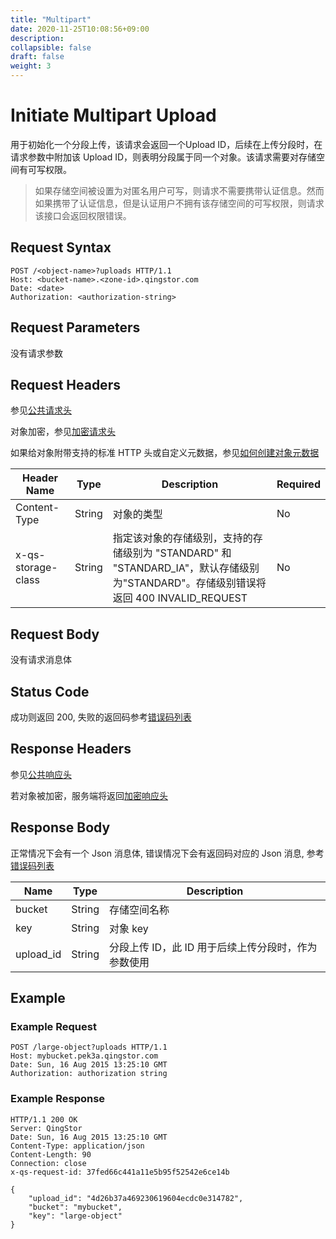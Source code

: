 ```yaml
---
title: "Multipart"
date: 2020-11-25T10:08:56+09:00
description:
collapsible: false
draft: false
weight: 3
---
```


# Initiate Multipart Upload

用于初始化一个分段上传，该请求会返回一个Upload ID，后续在上传分段时，在请求参数中附加该 Upload ID，则表明分段属于同一个对象。该请求需要对存储空间有可写权限。

> 如果存储空间被设置为对匿名用户可写，则请求不需要携带认证信息。然而如果携带了认证信息，但是认证用户不拥有该存储空间的可写权限，则请求该接口会返回权限错误。

## Request Syntax

```http
POST /<object-name>?uploads HTTP/1.1
Host: <bucket-name>.<zone-id>.qingstor.com
Date: <date>
Authorization: <authorization-string>
```

## Request Parameters

没有请求参数

## Request Headers

参见[公共请求头](../../common/common_header.html#请求头字段-request-header)

对象加密，参见[加密请求头](/qingstor/api/common/encryption.html#加密请求头)

 如果给对象附带支持的标准 HTTP 头或自定义元数据，参见[如何创建对象元数据](https://docs.qingcloud.com/qingstor/api/common/metadata#如何创建对象元数据)

| Header Name | Type | Description | Required |
| --- | --- | --- | --- |
| Content-Type | String | 对象的类型 | No |
| x-qs-storage-class | String | 指定该对象的存储级别，支持的存储级别为 "STANDARD" 和 "STANDARD_IA"，默认存储级别为"STANDARD"。存储级别错误将返回 400 INVALID_REQUEST | No |

## Request Body

没有请求消息体

## Status Code

成功则返回 200, 失败的返回码参考[错误码列表](../../common/error_code.html)

## Response Headers

参见[公共响应头](../../common/common_header.html#响应头字段-request-header)

若对象被加密，服务端将返回[加密响应头](/qingstor/api/common/encryption.html#加密响应头)

## Response Body

正常情况下会有一个 Json 消息体, 错误情况下会有返回码对应的 Json 消息, 参考[错误码列表](../../common/error_code.html)

| Name | Type | Description |
| --- | --- | --- |
| bucket | String | 存储空间名称 |
| key | String | 对象 key |
| upload_id | String | 分段上传 ID，此 ID 用于后续上传分段时，作为参数使用 |

## Example

### Example Request

```http
POST /large-object?uploads HTTP/1.1
Host: mybucket.pek3a.qingstor.com
Date: Sun, 16 Aug 2015 13:25:10 GMT
Authorization: authorization string
```

### Example Response

```http
HTTP/1.1 200 OK
Server: QingStor
Date: Sun, 16 Aug 2015 13:25:10 GMT
Content-Type: application/json
Content-Length: 90
Connection: close
x-qs-request-id: 37fed66c441a11e5b95f52542e6ce14b

{
    "upload_id": "4d26b37a469230619604ecdc0e314782",
    "bucket": "mybucket",
    "key": "large-object"
}
```
